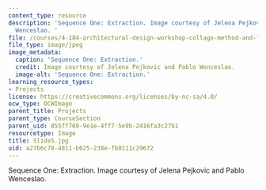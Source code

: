 ```yaml
---
content_type: resource
description: 'Sequence One: Extraction. Image courtesy of Jelena Pejkovic and Pablo
  Wenceslao. '
file: /courses/4-184-architectural-design-workshop-collage-method-and-form-spring-2004/a27b6c784811b625238efb0111c29672_Slide5.jpg
file_type: image/jpeg
image_metadata:
  caption: 'Sequence One: Extraction.'
  credit: Image courtesy of Jelena Pejkovic and Pablo Wenceslao.
  image-alt: 'Sequence One: Extraction.'
learning_resource_types:
- Projects
license: https://creativecommons.org/licenses/by-nc-sa/4.0/
ocw_type: OCWImage
parent_title: Projects
parent_type: CourseSection
parent_uid: 855ff769-9e1e-4ff7-5e9b-2416fa3c27b1
resourcetype: Image
title: Slide5.jpg
uid: a27b6c78-4811-b625-238e-fb0111c29672
---
```

Sequence One: Extraction. Image courtesy of Jelena Pejkovic and Pablo Wenceslao. 